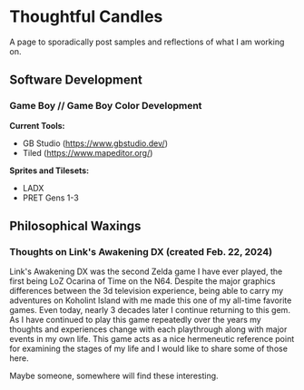 # Thoughtful Candles 
A page to sporadically post samples and reflections of what I am working on.

## Software Development
### Game Boy // Game Boy Color Development

**Current Tools:**
- GB Studio (https://www.gbstudio.dev/)
- Tiled (https://www.mapeditor.org/)

**Sprites and Tilesets:**
- LADX
- PRET Gens 1-3

## Philosophical Waxings

### Thoughts on Link's Awakening DX (created Feb. 22, 2024)

Link's Awakening DX was the second Zelda game I have ever played, the first being LoZ Ocarina of Time on the N64. Despite the major graphics differences
between the 3d television experience, being able to carry my adventures on Koholint Island with me made this one of my all-time favorite games. Even today, nearly
3 decades later I continue returning to this gem. As I have continued to play this game repeatedly over the years my thoughts and experiences change with each
playthrough along with major events in my own life. This game acts as a nice hermeneutic reference point for examining the stages of my life and I would like to share 
some of those here.

Maybe someone, somewhere will find these interesting.

